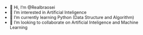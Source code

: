 - 👋 Hi, I’m @Realbraosei
- 👀 I’m interested in Artificial Inteligence
- 🌱 I’m currently learning Python (Data Structure and Algorithm)
- 💞️ I’m looking to collaborate on Artificial Inteligence and Machine Learning
 
 
 

<!---
Realbraosei/Realbraosei is a ✨ special ✨ repository because its `README.md` (this file) appears on your GitHub profile.
You can click the Preview link to take a look at your changes.
--->
